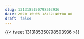 ```yaml
---
slug: 1313185350798503936
date: 2020-10-05 18:32:40+00:00
draft: false
---
```


{{< tweet 1313185350798503936 >}}
